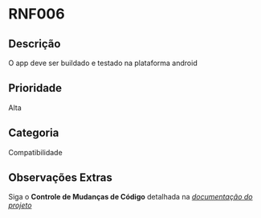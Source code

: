 # RNF006

## Descrição

O app deve ser buildado e testado na plataforma android

## Prioridade

Alta

## Categoria

Compatibilidade

## Observações Extras

Siga o **Controle de Mudanças de Código** detalhada na [_documentação do projeto_](/README.md)
